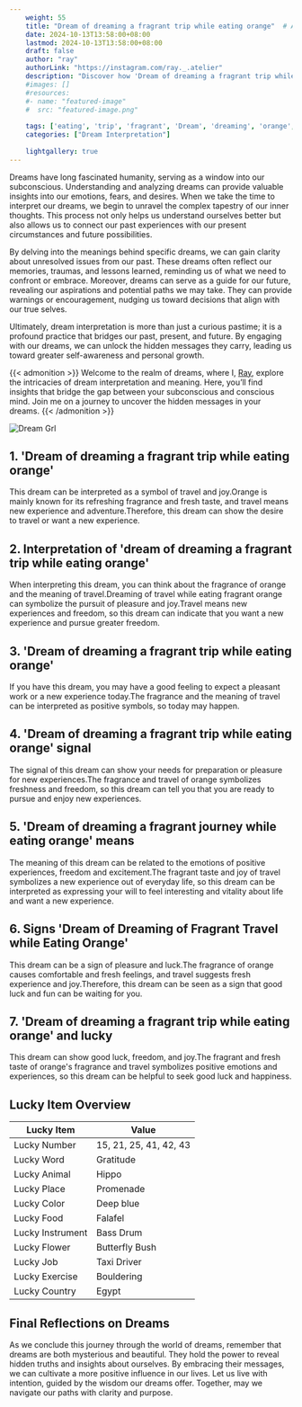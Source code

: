 ```yaml
---
    weight: 55
    title: "Dream of dreaming a fragrant trip while eating orange"  # Assuming 'title' column exists
    date: 2024-10-13T13:58:00+08:00
    lastmod: 2024-10-13T13:58:00+08:00
    draft: false
    author: "ray"
    authorLink: "https://instagram.com/ray._.atelier"
    description: "Discover how 'Dream of dreaming a fragrant trip while eating orange' can interpret your future and uncover its significant meanings in your life."
    #images: []
    #resources:
    #- name: "featured-image"
    #  src: "featured-image.png"
    
    tags: ['eating', 'trip', 'fragrant', 'Dream', 'dreaming', 'orange', 'a', 'of', 'while']
    categories: ["Dream Interpretation"]
    
    lightgallery: true
---
```

    
Dreams have long fascinated humanity, serving as a window into our subconscious. Understanding and analyzing dreams can provide valuable insights into our emotions, fears, and desires. When we take the time to interpret our dreams, we begin to unravel the complex tapestry of our inner thoughts. This process not only helps us understand ourselves better but also allows us to connect our past experiences with our present circumstances and future possibilities.

By delving into the meanings behind specific dreams, we can gain clarity about unresolved issues from our past. These dreams often reflect our memories, traumas, and lessons learned, reminding us of what we need to confront or embrace. Moreover, dreams can serve as a guide for our future, revealing our aspirations and potential paths we may take. They can provide warnings or encouragement, nudging us toward decisions that align with our true selves.

Ultimately, dream interpretation is more than just a curious pastime; it is a profound practice that bridges our past, present, and future. By engaging with our dreams, we can unlock the hidden messages they carry, leading us toward greater self-awareness and personal growth.

{{< admonition >}}
Welcome to the realm of dreams, where I, [Ray](https://instagram.com/ray._.atelier), explore the intricacies of dream interpretation and meaning. Here, you’ll find insights that bridge the gap between your subconscious and conscious mind. Join me on a journey to uncover the hidden messages in your dreams.
{{< /admonition >}}

![Dream Grl](https://cdn.pixabay.com/photo/2017/11/02/03/35/gothic-2910057_1280.jpg "Dream Grl")

## 1. 'Dream of dreaming a fragrant trip while eating orange'
This dream can be interpreted as a symbol of travel and joy.Orange is mainly known for its refreshing fragrance and fresh taste, and travel means new experience and adventure.Therefore, this dream can show the desire to travel or want a new experience.

## 2. Interpretation of 'dream of dreaming a fragrant trip while eating orange'
When interpreting this dream, you can think about the fragrance of orange and the meaning of travel.Dreaming of travel while eating fragrant orange can symbolize the pursuit of pleasure and joy.Travel means new experiences and freedom, so this dream can indicate that you want a new experience and pursue greater freedom.

## 3. 'Dream of dreaming a fragrant trip while eating orange'
If you have this dream, you may have a good feeling to expect a pleasant work or a new experience today.The fragrance and the meaning of travel can be interpreted as positive symbols, so today may happen.

## 4. 'Dream of dreaming a fragrant trip while eating orange' signal
The signal of this dream can show your needs for preparation or pleasure for new experiences.The fragrance and travel of orange symbolizes freshness and freedom, so this dream can tell you that you are ready to pursue and enjoy new experiences.

## 5. 'Dream of dreaming a fragrant journey while eating orange' means
The meaning of this dream can be related to the emotions of positive experiences, freedom and excitement.The fragrant taste and joy of travel symbolizes a new experience out of everyday life, so this dream can be interpreted as expressing your will to feel interesting and vitality about life and want a new experience.

## 6. Signs 'Dream of Dreaming of Fragrant Travel while Eating Orange'
This dream can be a sign of pleasure and luck.The fragrance of orange causes comfortable and fresh feelings, and travel suggests fresh experience and joy.Therefore, this dream can be seen as a sign that good luck and fun can be waiting for you.

## 7. 'Dream of dreaming a fragrant trip while eating orange' and lucky
This dream can show good luck, freedom, and joy.The fragrant and fresh taste of orange's fragrance and travel symbolizes positive emotions and experiences, so this dream can be helpful to seek good luck and happiness.

## Lucky Item Overview
| Lucky Item          | Value              |
|---------------|--------------------|
| Lucky Number        | 15, 21, 25, 41, 42, 43  |
| Lucky Word          | Gratitude |
| Lucky Animal        | Hippo |
| Lucky Place         | Promenade     |
| Lucky Color         | Deep blue     |
| Lucky Food          | Falafel      |
| Lucky Instrument    | Bass Drum |
| Lucky Flower        | Butterfly Bush    |
| Lucky Job           | Taxi Driver       |
| Lucky Exercise      | Bouldering  |
| Lucky Country       | Egypt    |


##  Final Reflections on Dreams

As we conclude this journey through the world of dreams, remember that dreams are both mysterious and beautiful. They hold the power to reveal hidden truths and insights about ourselves. By embracing their messages, we can cultivate a more positive influence in our lives. Let us live with intention, guided by the wisdom our dreams offer. Together, may we navigate our paths with clarity and purpose.
